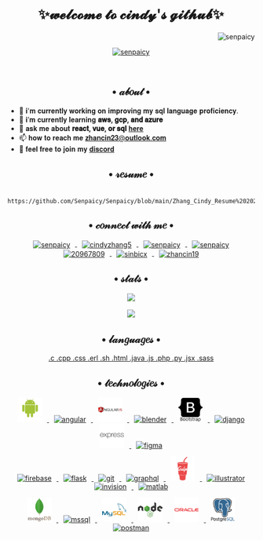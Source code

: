 # <div align="center">✨𝔀𝓮𝓵𝓬𝓸𝓶𝓮 𝓽𝓸 𝓬𝓲𝓷𝓭𝔂'𝓼 𝓰𝓲𝓽𝓱𝓾𝓫✨</div>
<p align="right"> 
    <img src="https://komarev.com/ghpvc/?username=senpaicy&label=Profile%20views&color=0e75b6&style=flat" alt="senpaicy" /> 
</p>

<p align="center"> 
    <a href="https://github.com/ryo-ma/github-profile-trophy">
        <img src="https://github-profile-trophy.vercel.app/?username=senpaicy&row=1&theme=monokai" alt="senpaicy"/>
    </a> 
</p>

</br>

## <div align="center">• 𝒶𝒷𝑜𝓊𝓉 •</div>
- 🔭 𝐢'𝐦 𝐜𝐮𝐫𝐫𝐞𝐧𝐭𝐥𝐲 𝐰𝐨𝐫𝐤𝐢𝐧𝐠 𝐨𝐧 𝐢𝐦𝐩𝐫𝐨𝐯𝐢𝐧𝐠 𝐦𝐲 𝐬𝐪𝐥 𝐥𝐚𝐧𝐠𝐮𝐚𝐠𝐞 𝐩𝐫𝐨𝐟𝐢𝐜𝐢𝐞𝐧𝐜𝐲.
- 🌱 𝐢’𝐦 𝐜𝐮𝐫𝐫𝐞𝐧𝐭𝐥𝐲 𝐥𝐞𝐚𝐫𝐧𝐢𝐧𝐠 **𝐚𝐰𝐬, 𝐠𝐜𝐩, 𝐚𝐧𝐝 𝐚𝐳𝐮𝐫𝐞**
- 💬 𝐚𝐬𝐤 𝐦𝐞 𝐚𝐛𝐨𝐮𝐭 **𝐫𝐞𝐚𝐜𝐭, 𝐯𝐮𝐞, 𝐨𝐫 𝐬𝐪𝐥** [𝐡𝐞𝐫𝐞](https://github.com/senpaicy/senpaicy/issues)
- 📫 𝐡𝐨𝐰 𝐭𝐨 𝐫𝐞𝐚𝐜𝐡 𝐦𝐞 [𝐳𝐡𝐚𝐧𝐜𝐢𝐧𝟐𝟑@𝐨𝐮𝐭𝐥𝐨𝐨𝐤.𝐜𝐨𝐦](zhancin23@outlook.com)
- 🐳 𝐟𝐞𝐞𝐥 𝐟𝐫𝐞𝐞 𝐭𝐨 𝐣𝐨𝐢𝐧 𝐦𝐲 [𝐝𝐢𝐬𝐜𝐨𝐫𝐝](https://discord.gg/n5KUqKmaef)

## <div align="center">• 𝓇𝑒𝓈𝓊𝓂𝑒 •</div>
```
    https://github.com/Senpaicy/Senpaicy/blob/main/Zhang_Cindy_Resume%202024.pdf
```

## <div align="center">• 𝒸𝑜𝓃𝓃𝑒𝒸𝓉 𝓌𝒾𝓉𝒽 𝓂𝑒 •</div>
<p align="center">
    <a href="https://instagram.com/senpaicy" target="blank">
        <img align="center" src="https://raw.githubusercontent.com/rahuldkjain/github-profile-readme-generator/master/src/images/icons/Social/instagram.svg" alt="senpaicy" height="50px" hspace="10px" />
    </a>
    <a href="https://www.behance.net/cindyzhang5" target="blank">
        <img align="center" src="https://raw.githubusercontent.com/rahuldkjain/github-profile-readme-generator/master/src/images/icons/Social/behance.svg" alt="cindyzhang5" height="50px" hspace="10px" />
    </a>
    <a href="https://codepen.io/senpaicy" target="blank">
        <img align="center" src="https://raw.githubusercontent.com/rahuldkjain/github-profile-readme-generator/master/src/images/icons/Social/codepen.svg" alt="senpaicy" height="50px" hspace="10px" />
    </a>
    <a href="https://linkedin.com/in/senpaicy" target="blank">
        <img align="center" src="https://raw.githubusercontent.com/rahuldkjain/github-profile-readme-generator/master/src/images/icons/Social/linked-in-alt.svg" alt="senpaicy" height="50px" hspace="10px" />
    </a>
    <a href="https://stackoverflow.com/users/20967809" target="blank">
        <img align="center" src="https://raw.githubusercontent.com/rahuldkjain/github-profile-readme-generator/master/src/images/icons/Social/stack-overflow.svg" alt="20967809" height="50px" hspace="10px" />
    </a>
    <a href="https://dribbble.com/sinbicx" target="blank">
        <img align="center" src="https://raw.githubusercontent.com/rahuldkjain/github-profile-readme-generator/master/src/images/icons/Social/dribbble.svg" alt="sinbicx" height="50px" hspace="10px" />
    </a>
    <a href="https://www.hackerrank.com/zhancin19" target="blank">
        <img align="center" src="https://raw.githubusercontent.com/rahuldkjain/github-profile-readme-generator/master/src/images/icons/Social/hackerrank.svg" alt="zhancin19" height="50px" hspace="10px" />
    </a>
</p>

## <div align="center">• 𝓈𝓉𝒶𝓉𝓈 •</div>
<p align="center">
    <picture>
        <source 
          srcset="https://github-readme-streak-stats.herokuapp.com?user=senpaicy&theme=monokai&border_radius=5&date_format=j%20M%5B%20Y%5D"
          media="(prefers-color-scheme: dark)"
        />
        <source
          srcset="https://github-readme-streak-stats.herokuapp.com?user=senpaicy&theme=blood&date_format=j%20M%5B%20Y%5D"
          media="(prefers-color-scheme: light), (prefers-color-scheme: no-preference)"
        />
        <img src="https://github-readme-stats.vercel.app/api?username=senpaicy&show_icons=true" />
    </picture>
</p>
<p align="center">
    <picture>
        <source 
          srcset="https://github-readme-stats.vercel.app/api?username=senpaicy&show_icons=true&theme=monokai"
          media="(prefers-color-scheme: dark)"
        />
        <source
          srcset="https://github-readme-stats.vercel.app/api?username=senpaicy&show_icons=true&theme=blood"
          media="(prefers-color-scheme: light), (prefers-color-scheme: no-preference)"
        />
        <img src="https://github-readme-stats.vercel.app/api?username=senpaicy&show_icons=true" />
    </picture>
</p>

## <div align="center">• 𝓁𝒶𝓃𝑔𝓊𝒶𝑔𝑒𝓈 •</div>
<p align="center">
    <a href="https://www.cprogramming.com/" target="_blank" rel="noreferrer"> 
        .c 
    </a>
    <a href="https://www.w3schools.com/cpp/" target="_blank" rel="noreferrer"> 
        .cpp 
    </a> 
    <a href="https://www.w3schools.com/css/" target="_blank" rel="noreferrer"> 
        .css
    </a> 
    <a href="https://www.erlang.org/" target="_blank" rel="noreferrer"> 
        .erl 
    </a>
    <a href="https://www.gnu.org/software/bash/" target="_blank" rel="noreferrer"> 
        .sh 
    </a>  
    <a href="https://www.w3.org/html/" target="_blank" rel="noreferrer"> 
        .html
    </a> 
    <a href="https://www.java.com" target="_blank" rel="noreferrer"> 
        .java
    </a> 
    <a href="https://developer.mozilla.org/en-US/docs/Web/JavaScript" target="_blank" rel="noreferrer"> 
        .js
    </a> 
    <a href="https://www.php.net" target="_blank" rel="noreferrer"> 
        .php 
    </a> 
    <a href="https://www.python.org" target="_blank" rel="noreferrer"> 
        .py
    </a>     
    <a href="https://reactjs.org/" target="_blank" rel="noreferrer"> 
        .jsx
    </a> 
    <a href="https://sass-lang.com" target="_blank" rel="noreferrer"> 
        .sass 
    </a>  
</p>

## <div align="center">• 𝓉𝑒𝒸𝒽𝓃𝑜𝓁𝑜𝑔𝒾𝑒𝓈 •</div>
<p align="center"> 
    <a href="https://developer.android.com" target="_blank" rel="noreferrer"> 
        <img src="https://raw.githubusercontent.com/devicons/devicon/master/icons/android/android-original-wordmark.svg" alt="android" height="50px" hspace="10px"/> 
    </a> 
    <a href="https://angular.io" target="_blank" rel="noreferrer"> 
        <img src="https://angular.io/assets/images/logos/angular/angular.svg" alt="angular" height="50px" hspace="10px"/> 
    </a> 
    <a href="https://angular.io" target="_blank" rel="noreferrer"> 
        <img src="https://raw.githubusercontent.com/devicons/devicon/master/icons/angularjs/angularjs-original-wordmark.svg" alt="angularjs" height="50px" hspace="10px"/> 
    </a>
    <a href="https://www.blender.org/" target="_blank" rel="noreferrer"> 
        <img src="https://download.blender.org/branding/community/blender_community_badge_white.svg" alt="blender" height="50px" hspace="10px"/> 
    </a> 
    <a href="https://getbootstrap.com" target="_blank" rel="noreferrer"> 
        <img src="https://raw.githubusercontent.com/devicons/devicon/master/icons/bootstrap/bootstrap-plain-wordmark.svg" alt="bootstrap" height="50px" hspace="10px"/> 
    </a> 
    <a href="https://www.djangoproject.com/" target="_blank" rel="noreferrer"> 
        <img src="https://cdn.worldvectorlogo.com/logos/django.svg" alt="django" height="50px" hspace="10px"/> 
    </a>
    <a href="https://expressjs.com" target="_blank" rel="noreferrer"> 
        <img src="https://raw.githubusercontent.com/devicons/devicon/master/icons/express/express-original-wordmark.svg" alt="express" height="50px" hspace="10px"/> 
    </a>
    <a href="https://www.figma.com/" target="_blank" rel="noreferrer"> 
        <img src="https://www.vectorlogo.zone/logos/figma/figma-icon.svg" alt="figma" height="50px" hspace="10px"/> 
    </a> 
</p>
<p align="center"> 
    <a href="https://firebase.google.com/" target="_blank" rel="noreferrer"> 
        <img src="https://www.vectorlogo.zone/logos/firebase/firebase-icon.svg" alt="firebase" height="50px" hspace="10px"/> 
    </a> 
    <a href="https://flask.palletsprojects.com/" target="_blank" rel="noreferrer"> 
        <img src="https://www.vectorlogo.zone/logos/pocoo_flask/pocoo_flask-icon.svg" alt="flask" height="50px" hspace="10px"/> 
    </a> 
    <a href="https://git-scm.com/" target="_blank" rel="noreferrer"> 
        <img src="https://www.vectorlogo.zone/logos/git-scm/git-scm-icon.svg" alt="git" height="50px" hspace="10px"/> 
    </a> 
    <a href="https://graphql.org" target="_blank" rel="noreferrer"> 
        <img src="https://www.vectorlogo.zone/logos/graphql/graphql-icon.svg" alt="graphql" height="50px" hspace="10px"/> 
    </a> 
    <a href="https://gulpjs.com" target="_blank" rel="noreferrer"> 
        <img src="https://raw.githubusercontent.com/devicons/devicon/master/icons/gulp/gulp-plain.svg" alt="gulp" height="50px" hspace="10px"/> 
    </a>
    <a href="https://www.adobe.com/in/products/illustrator.html" target="_blank" rel="noreferrer"> 
        <img src="https://www.vectorlogo.zone/logos/adobe_illustrator/adobe_illustrator-icon.svg" alt="illustrator" height="50px" hspace="10px"/> 
    </a> 
    <a href="https://www.invisionapp.com/" target="_blank" rel="noreferrer"> 
        <img src="https://www.vectorlogo.zone/logos/invisionapp/invisionapp-icon.svg" alt="invision" height="50px" hspace="10px"/> 
    </a> 
    <a href="https://www.mathworks.com/" target="_blank" rel="noreferrer"> 
        <img src="https://upload.wikimedia.org/wikipedia/commons/2/21/Matlab_Logo.png" alt="matlab" height="50px" hspace="10px"/> 
    </a> 
</p>
<p align="center">
    <a href="https://www.mongodb.com/" target="_blank" rel="noreferrer"> 
        <img src="https://raw.githubusercontent.com/devicons/devicon/master/icons/mongodb/mongodb-original-wordmark.svg" alt="mongodb" height="50px" hspace="10px"/> 
    </a> 
    <a href="https://www.microsoft.com/en-us/sql-server" target="_blank" rel="noreferrer"> 
        <img src="https://www.svgrepo.com/show/303229/microsoft-sql-server-logo.svg" alt="mssql" height="50px" hspace="10px"/> 
    </a> 
    <a href="https://www.mysql.com/" target="_blank" rel="noreferrer"> 
        <img src="https://raw.githubusercontent.com/devicons/devicon/master/icons/mysql/mysql-original-wordmark.svg" alt="mysql" height="50px" hspace="10px"/>
    </a> 
    <a href="https://nodejs.org" target="_blank" rel="noreferrer"> 
        <img src="https://raw.githubusercontent.com/devicons/devicon/master/icons/nodejs/nodejs-original-wordmark.svg" alt="nodejs" height="50px" hspace="10px"/> 
    </a> 
    <a href="https://www.oracle.com/" target="_blank" rel="noreferrer"> 
        <img src="https://raw.githubusercontent.com/devicons/devicon/master/icons/oracle/oracle-original.svg" alt="oracle" height="50px" hspace="10px"/> 
    </a> 
    <a href="https://www.postgresql.org" target="_blank" rel="noreferrer">
        <img src="https://raw.githubusercontent.com/devicons/devicon/master/icons/postgresql/postgresql-original-wordmark.svg" alt="postgresql" height="50px" hspace="10px"/> 
    </a> 
    <a href="https://postman.com" target="_blank" rel="noreferrer"> 
        <img src="https://www.vectorlogo.zone/logos/getpostman/getpostman-icon.svg" alt="postman" height="50px" hspace="10px"/> 
    </a> 
</p>
